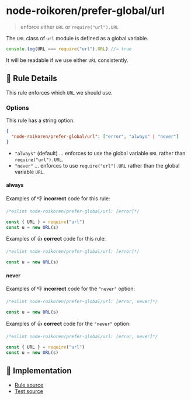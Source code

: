 # node-roikoren/prefer-global/url
> enforce either `URL` or `require("url").URL`

The `URL` class of `url` module is defined as a global variable.

```js
console.log(URL === require("url").URL) //→ true
```

It will be readable if we use either `URL` consistently.

## 📖 Rule Details

This rule enforces which `URL` we should use.

### Options

This rule has a string option.

```json
{
  "node-roikoren/prefer-global/url": ["error", "always" | "never"]
}
```

- `"always"` (default) ... enforces to use the global variable `URL` rather than `require("url").URL`.
- `"never"` ... enforces to use `require("url").URL` rather than the global variable `URL`.

#### always

Examples of :-1: **incorrect** code for this rule:

```js
/*eslint node-roikoren/prefer-global/url: [error]*/

const { URL } = require("url")
const u = new URL(s)
```

Examples of :+1: **correct** code for this rule:

```js
/*eslint node-roikoren/prefer-global/url: [error]*/

const u = new URL(s)
```

#### never

Examples of :-1: **incorrect** code for the `"never"` option:

```js
/*eslint node-roikoren/prefer-global/url: [error, never]*/

const u = new URL(s)
```

Examples of :+1: **correct** code for the `"never"` option:

```js
/*eslint node-roikoren/prefer-global/url: [error, never]*/

const { URL } = require("url")
const u = new URL(s)
```

## 🔎 Implementation

- [Rule source](https://github.com/roikoren755/eslint-plugin-node/blob/v3.0.5/src/rules/prefer-global/url.ts)
- [Test source](https://github.com/roikoren755/eslint-plugin-node/blob/v3.0.5/tests/src/rules/prefer-global/url.ts)
